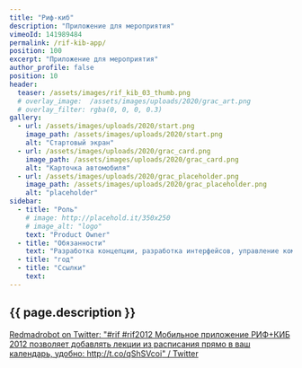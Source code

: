 ```yaml
---
title: "Риф-киб"
description: "Приложение для мероприятия"
vimeoId: 141989484
permalink: /rif-kib-app/
position: 100
excerpt: "Приложение для мероприятия"
author_profile: false
position: 10
header:
  teaser: /assets/images/rif_kib_03_thumb.png
  # overlay_image:  /assets/images/uploads/2020/grac_art.png
  # overlay_filter: rgba(0, 0, 0, 0.3)
gallery:
  - url: /assets/images/uploads/2020/start.png
    image_path: /assets/images/uploads/2020/start.png
    alt: "Стартовый экран"
  - url: /assets/images/uploads/2020/grac_card.png
    image_path: /assets/images/uploads/2020/grac_card.png
    alt: "Карточка автомобиля"
  - url: /assets/images/uploads/2020/grac_placeholder.png
    image_path: /assets/images/uploads/2020/grac_placeholder.png
    alt: "placeholder"
sidebar:
  - title: "Роль"
    # image: http://placehold.it/350x250
    # image_alt: "logo"
    text: "Product Owner"
  - title: "Обязанности"
    text: "Разработка концепции, разработка интерфейсов, управление командой"
  - title: "год"
  - title: "Ссылки" 
    text: 
---
```



## {{ page.description }}


[Redmadrobot on Twitter: "#rif #rif2012 Мобильное приложение РИФ+КИБ 2012 позволяет добавлять лекции из расписания прямо в ваш календарь, удобно: http://t.co/qShSVcoi" / Twitter](https://twitter.com/redmadrobot/status/192559500383891456)
